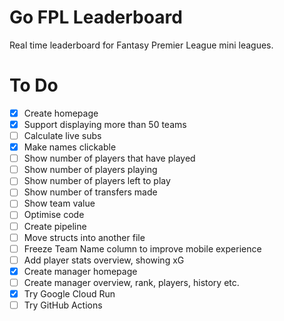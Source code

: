 # Go FPL Leaderboard
Real time leaderboard for Fantasy Premier League mini leagues.

# To Do
- [x] Create homepage
- [x] Support displaying more than 50 teams
- [ ] Calculate live subs
- [x] Make names clickable
- [ ] Show number of players that have played
- [ ] Show number of players playing
- [ ] Show number of players left to play
- [ ] Show number of transfers made
- [ ] Show team value
- [ ] Optimise code
- [ ] Create pipeline
- [ ] Move structs into another file
- [ ] Freeze Team Name column to improve mobile experience
- [ ] Add player stats overview, showing xG
- [x] Create manager homepage
- [ ] Create manager overview, rank, players, history etc.
- [x] Try Google Cloud Run
- [ ] Try GitHub Actions
